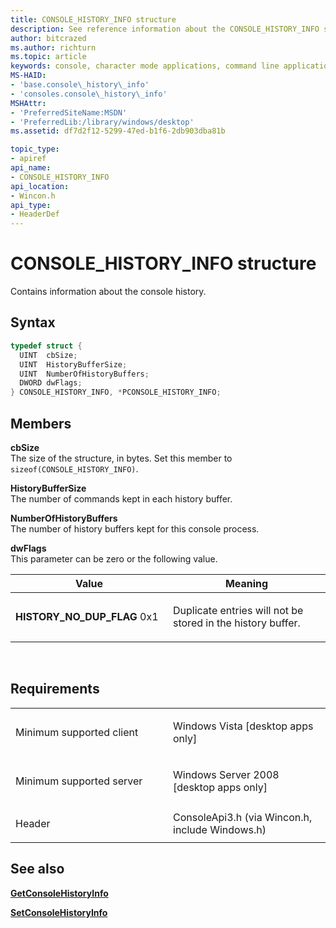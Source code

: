 ```yaml
---
title: CONSOLE_HISTORY_INFO structure
description: See reference information about the CONSOLE_HISTORY_INFO structure, which contains information about the console history.
author: bitcrazed
ms.author: richturn
ms.topic: article
keywords: console, character mode applications, command line applications, terminal applications, console api
MS-HAID:
- 'base.console\_history\_info'
- 'consoles.console\_history\_info'
MSHAttr:
- 'PreferredSiteName:MSDN'
- 'PreferredLib:/library/windows/desktop'
ms.assetid: df7d2f12-5299-47ed-b1f6-2db903dba81b

topic_type:
- apiref
api_name:
- CONSOLE_HISTORY_INFO
api_location:
- Wincon.h
api_type:
- HeaderDef
---
```


# CONSOLE\_HISTORY\_INFO structure


Contains information about the console history.

Syntax
------

```C
typedef struct {
  UINT  cbSize;
  UINT  HistoryBufferSize;
  UINT  NumberOfHistoryBuffers;
  DWORD dwFlags;
} CONSOLE_HISTORY_INFO, *PCONSOLE_HISTORY_INFO;
```

Members
-------

**cbSize**  
The size of the structure, in bytes. Set this member to `sizeof(CONSOLE_HISTORY_INFO)`.

**HistoryBufferSize**  
The number of commands kept in each history buffer.

**NumberOfHistoryBuffers**  
The number of history buffers kept for this console process.

**dwFlags**  
This parameter can be zero or the following value.

<table>
<colgroup>
<col width="50%" />
<col width="50%" />
</colgroup>
<thead>
<tr class="header">
<th>Value</th>
<th>Meaning</th>
</tr>
</thead>
<tbody>
<tr class="odd">
<td><span id="HISTORY_NO_DUP_FLAG"></span><span id="history_no_dup_flag"></span>
<strong>HISTORY_NO_DUP_FLAG</strong>
0x1</td>
<td><p>Duplicate entries will not be stored in the history buffer.</p></td>
</tr>
</tbody>
</table>

 

Requirements
------------

<table>
<colgroup>
<col width="50%" />
<col width="50%" />
</colgroup>
<tbody>
<tr class="odd">
<td><p>Minimum supported client</p></td>
<td><p>Windows Vista [desktop apps only]</p></td>
</tr>
<tr class="even">
<td><p>Minimum supported server</p></td>
<td><p>Windows Server 2008 [desktop apps only]</p></td>
</tr>
<tr class="odd">
<td><p>Header</p></td>
<td>ConsoleApi3.h (via Wincon.h, include Windows.h)</td>
</tr>
</tbody>
</table>

## <span id="see_also"></span>See also


[**GetConsoleHistoryInfo**](getconsolehistoryinfo.md)

[**SetConsoleHistoryInfo**](setconsolehistoryinfo.md)

 

 




